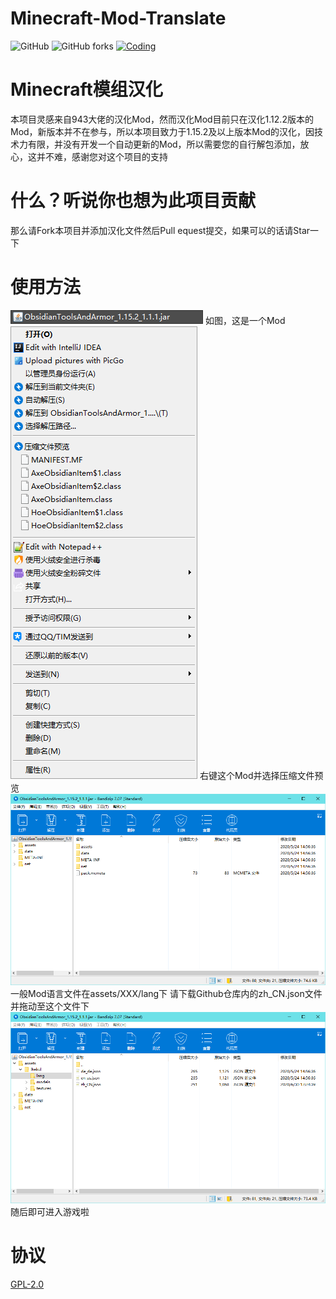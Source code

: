 # Minecraft-Mod-Translate
![GitHub](https://img.shields.io/github/license/FloppyDisk-FD/Minecraft-Mod-Translate)
![GitHub forks](https://img.shields.io/github/forks/FloppyDisk-FD/Minecraft-Mod-Translate?style=social)
[![Coding](https://img.shields.io/badge/Coding-mmt-yellow "Coding")](https://fd648.coding.net/public/mc-mod-translate/mc-mod-translate/git/files "Coding")

# Minecraft模组汉化
本项目灵感来自943大佬的汉化Mod，然而汉化Mod目前只在汉化1.12.2版本的Mod，新版本并不在参与，所以本项目致力于1.15.2及以上版本Mod的汉化，因技术力有限，并没有开发一个自动更新的Mod，所以需要您的自行解包添加，放心，这并不难，感谢您对这个项目的支持
# 什么？听说你也想为此项目贡献
那么请Fork本项目并添加汉化文件然后Pull equest提交，如果可以的话请Star一下
# 使用方法
![](https://raw.githubusercontent.com/FloppyDisk-FD/fdimg/master/20200630121653.png)
如图，这是一个Mod
![](https://raw.githubusercontent.com/FloppyDisk-FD/fdimg/master/20200630121749.png)
右键这个Mod并选择压缩文件预览
![](https://raw.githubusercontent.com/FloppyDisk-FD/fdimg/master/20200630121916.png)
一般Mod语言文件在assets/XXX/lang下
请下载Github仓库内的zh_CN.json文件并拖动至这个文件下
![](https://raw.githubusercontent.com/FloppyDisk-FD/fdimg/master/20200630122510.png)
随后即可进入游戏啦
# 协议
[GPL-2.0](https://github.com/FloppyDisk-FD/Minecraft-Mod-Translate/blob/master/LICENSE "GPL-2.0")
